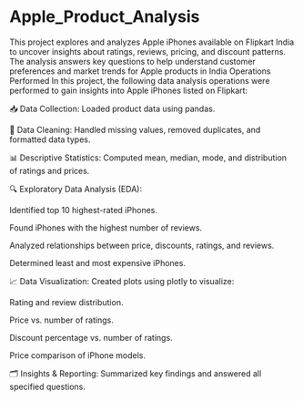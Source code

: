 # Apple_Product_Analysis
This project explores and analyzes Apple iPhones available on Flipkart India to uncover insights about ratings, reviews, pricing, and discount patterns. The analysis answers key questions to help understand customer preferences and market trends for Apple products in India
Operations Performed
In this project, the following data analysis operations were performed to gain insights into Apple iPhones listed on Flipkart:

📥 Data Collection: Loaded product data using pandas.

🧹 Data Cleaning: Handled missing values, removed duplicates, and formatted data types.

📊 Descriptive Statistics: Computed mean, median, mode, and distribution of ratings and prices.

🔍 Exploratory Data Analysis (EDA):

Identified top 10 highest-rated iPhones.

Found iPhones with the highest number of reviews.

Analyzed relationships between price, discounts, ratings, and reviews.

Determined least and most expensive iPhones.

📈 Data Visualization: Created plots using plotly to visualize:

Rating and review distribution.

Price vs. number of ratings.

Discount percentage vs. number of ratings.

Price comparison of iPhone models.

🗂️ Insights & Reporting: Summarized key findings and answered all specified questions.



